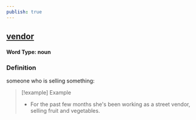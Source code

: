 ```yaml
---
publish: true
---
```

## [vendor](https://dictionary.cambridge.org/dictionary/english/vendor)

#### Word Type: noun
### Definition
someone who is selling something:

>[!example] Example
> - For the past few months she's been working as a street vendor, selling fruit and vegetables.
